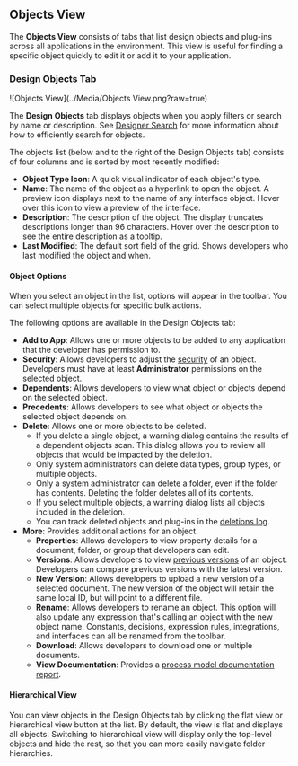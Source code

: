 ## Objects View

The **Objects View** consists of tabs that list design objects and plug-ins across all applications in the environment. This view is useful for finding a specific object quickly to edit it or add it to your application.

### Design Objects Tab

![Objects View](../Media/Objects View.png?raw=true)

The **Design Objects** tab displays objects when you apply filters or search by name or description. See [Designer Search](https://docs.appian.com/suite/help/22.1/find_and_search_in_appian.html) for more information about how to efficiently search for objects.

The objects list (below and to the right of the Design Objects tab) consists of four columns and is sorted by most recently modified:
* **Object Type Icon**: A quick visual indicator of each object's type.
* **Name**: The name of the object as a hyperlink to open the object. A preview icon displays next to the name of any interface object. Hover over this icon to view a preview of the interface.
* **Description**: The description of the object. The display truncates descriptions longer than 96 characters. Hover over the description to see the entire description as a tooltip.
* **Last Modified**: The default sort field of the grid. Shows developers who last modified the object and when.

#### Object Options

When you select an object in the list, options will appear in the toolbar. You can select multiple objects for specific bulk actions.

The following options are available in the Design Objects tab:
* **Add to App**: Allows one or more objects to be added to any application that the developer has permission to.
* **Security**: Allows developers to adjust the [security](https://docs.appian.com/suite/help/22.1/object-security.html) of an object. Developers must have at least **Administrator** permissions on the selected object.
* **Dependents**: Allows developers to view what object or objects depend on the selected object.
* **Precedents**: Allows developers to see what object or objects the selected object depends on.
* **Delete**: Allows one or more objects to be deleted.
  * If you delete a single object, a warning dialog contains the results of a dependent objects scan. This dialog allows you to review all objects that would be impacted by the deletion.
  * Only system administrators can delete data types, group types, or multiple objects.
  * Only a system administrator can delete a folder, even if the folder has contents. Deleting the folder deletes all of its contents.
  * If you select multiple objects, a warning dialog lists all objects included in the deletion.
  * You can track deleted objects and plug-ins in the [deletions log](https://docs.appian.com/suite/help/22.1/Logging.html#deletions).
* **More**: Provides additional actions for an object.
  * **Properties**: Allows developers to view property details for a document, folder, or group that developers can edit.
  * **Versions**: Allows developers to view [previous versions](https://docs.appian.com/suite/help/22.1/Managing_Object_Versions.html) of an object. Developers can compare previous versions with the latest version.
  * **New Version**: Allows developers to upload a new version of a selected document. The new version of the object will retain the same local ID, but will point to a different file.
  * **Rename**: Allows developers to rename an object. This option will also update any expression that's calling an object with the new object name. Constants, decisions, expression rules, integrations, and interfaces can all be renamed from the toolbar.
  * **Download**: Allows developers to download one or multiple documents.
  * **View Documentation**: Provides a [process model documentation report](https://docs.appian.com/suite/help/22.1/process-model-object.html#generating-process-model-documentation).

#### Hierarchical View

You can view objects in the Design Objects tab by clicking the flat view or hierarchical view button at the list. By default, the view is flat and displays all objects. Switching to hierarchical view will display only the top-level objects and hide the rest, so that you can more easily navigate folder hierarchies.